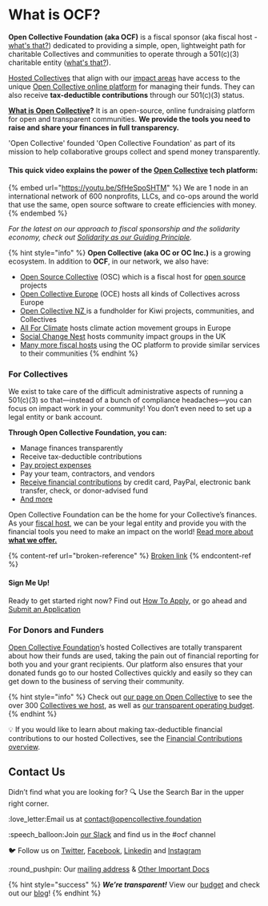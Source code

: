 # What is OCF?

**Open Collective Foundation (aka OCF)** is a fiscal sponsor (aka fiscal host - [what's that?](broken-reference)) dedicated to providing a simple, open, lightweight path for charitable Collectives and communities to operate through a 501(c)(3) charitable entity ([what's that?](broken-reference)).

[Hosted Collectives](https://opencollective.com/foundation#category-CONTRIBUTIONS) that align with our [impact areas](about/mission-and-values.md#our-missions-impact-areas) have access to the unique [Open Collective online platform](https://www.opencollective.com) for managing their funds. They can also receive **tax-deductible contributions** through our 501(c)(3) status.

[**What is Open Collective**](https://docs.opencollective.com/help/about/introduction)**?** It is an open-source, online fundraising platform for open and transparent communities. **We provide the tools you need to raise and share your finances in full transparency.**&#x20;

'Open Collective' founded 'Open Collective Foundation' as part of its mission to help collaborative groups collect and spend money transparently.

#### This quick video explains the power of the [Open Collective](https://www.opencollective.com) tech platform:

{% embed url="https://youtu.be/SfHeSpoSHTM" %}
We are 1 node in an international network of 600 nonprofits, LLCs, and co-ops around the world that use the same, open source software to create efficiencies with money.
{% endembed %}

_For the latest on our approach to fiscal sponsorship and the solidarity economy, check out_ [_Solidarity as our Guiding Principle_](https://blog.opencollective.com/solidarity-as-our-guiding-principle/)_._

{% hint style="info" %}
**Open Collective (aka OC or OC Inc.)** is a growing ecosystem. In addition to **OCF**, in our network, we also have:

* [Open Source Collective](https://www.oscollective.org) (OSC) which is a fiscal host for [open source](https://opensource.com/resources/what-open-source) projects
* [Open Collective Europe](https://opencollective.com/europe) (OCE) hosts all kinds of Collectives across Europe
* [Open Collective NZ ](https://opencollective.com/ocnz)is a fundholder for Kiwi projects, communities, and Collectives
* [All For Climate](https://allforclimate.earth) hosts climate action movement groups in Europe
* [Social Change Nest](https://opencollective.com/the-social-change-nest) hosts community impact groups in the UK
* [Many more fiscal hosts](https://opencollective.com/hosts) using the OC platform to provide similar services to their communities
{% endhint %}

### **For Collectives**

We exist to take care of the difficult administrative aspects of running a 501(c)(3) so that—instead of a bunch of compliance headaches—you can focus on impact work in your community! You don’t even need to set up a legal entity or bank account.

**Through Open Collective Foundation, you can:**

* Manage finances transparently
* Receive tax-deductible contributions
* [Pay project expenses](how-it-works/payouts/)
* Pay your team, contractors, and vendors
* [Receive financial contributions](how-it-works/financial-contributions/) by credit card, PayPal, electronic bank transfer, check, or donor-advised fund
* [And more](broken-reference)

Open Collective Foundation can be the home for your Collective’s finances. As your [fiscal host](broken-reference), we can be your legal entity and provide you with the financial tools you need to make an impact on the world! [Read more about **what we offer.**](broken-reference)

{% content-ref url="broken-reference" %}
[Broken link](broken-reference)
{% endcontent-ref %}

#### **Sign Me Up!**

Ready to get started right now? Find out [How To Apply](broken-reference), or go ahead and [Submit an Application](https://www.opencollective.com/foundation/apply)

### **For Donors and Funders**

[Open Collective Foundation](https://opencollective.com/foundation)’s hosted Collectives are totally transparent about how their funds are used, taking the pain out of financial reporting for both you and your grant recipients. Our platform also ensures that your donated funds go to our hosted Collectives quickly and easily so they can get down to the business of serving their community.

{% hint style="info" %}
Check out [our page on Open Collective](https://opencollective.com/foundation) to see the over 300 [Collectives we host](https://opencollective.com/foundation#category-CONTRIBUTIONS), as well as [our transparent operating budget](https://opencollective.com/foundation#category-BUDGET).
{% endhint %}

💡 If you would like to learn about making tax-deductible financial contributions to our hosted Collectives, see the [Financial Contributions overview](how-it-works/financial-contributions/).

## Contact Us

Didn’t find what you are looking for? :mag: Use the Search Bar in the upper right corner.

:love\_letter:Email us at [contact@opencollective.foundation](mailto:contact@opencollective.foundation)

:speech\_balloon:Join [our Slack](https://join.slack.com/t/opencollective/shared\_invite/zt-f43qko76-sD8G\~e\_vQCm4TtpIsM4i\~A) and find us in the #ocf channel

:bird: Follow us on [Twitter](https://twitter.com/o\_c\_foundation), [Facebook](https://www.facebook.com/ocfshares), [Linkedin](https://www.linkedin.com/company/opencollective-foundation) and [Instagram](https://www.instagram.com/opencollectivefoundation/)

:round\_pushpin: Our [mailing address](https://docs.opencollective.foundation/about/official-information-and-documents#address) & [Other Important Docs](https://docs.opencollective.foundation/about/official-information-and-documents)

{% hint style="success" %}
_**We’re transparent!**_ View our [budget](https://opencollective.com/foundation/#category-BUDGET) and check out our [blog](https://blog.opencollective.com)!
{% endhint %}
